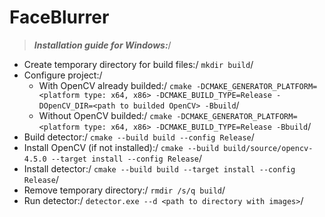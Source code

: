 # FaceBlurrer

>***Installation guide for Windows:***/
* Create temporary directory for build files:/
	`mkdir build`/
* Configure project:/
	* With OpenCV already builded:/
		`cmake -DCMAKE_GENERATOR_PLATFORM=<platform type: x64, x86> -DCMAKE_BUILD_TYPE=Release -DOpenCV_DIR=<path to builded OpenCV> -Bbuild`/
	* Without OpenCV builded:/
		`cmake -DCMAKE_GENERATOR_PLATFORM=<platform type: x64, x86> -DCMAKE_BUILD_TYPE=Release -Bbuild`/
* Build detector:/
	`cmake --build build --config Release`/
* Install OpenCV (if not installed):/
	`cmake --build build/source/opencv-4.5.0 --target install --config Release`/
* Install detector:/
	`cmake --build build --target install --config Release`/
* Remove temporary directory:/
	`rmdir /s/q build`/
* Run detector:/
	`detector.exe --d <path to directory with images>`/
